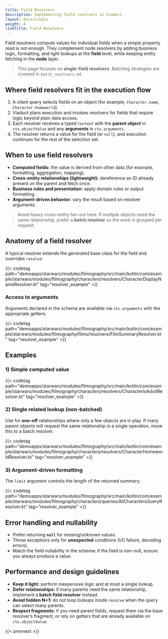 ```yaml
---
title: Field Resolvers
description: Implementing field resolvers in Viaduct.
layout: docs/single
weight: 4
linkTitle: Field Resolvers
---
```


Field resolvers compute values for individual fields when a simple property read is not enough. They complement
node resolvers by adding business logic, formatting, and light lookups at the **field** level, while keeping
entity fetching in the **node** layer.

> This page focuses on **single-field resolvers**. Batching strategies are covered in `batch_resolvers.md`.

## Where field resolvers fit in the execution flow

1. A client query selects fields on an object (for example, `Character.name`, `Character.homeworld`).
2. Viaduct plans execution and invokes resolvers for fields that require logic beyond plain data access.
3. Each resolver receives a typed `Context` with the **parent object** in `ctx.objectValue` and any **arguments**
   in `ctx.arguments`.
4. The resolver returns a value for the field (or `null`), and execution continues for the rest of the selection set.

## When to use field resolvers

- **Computed fields:** the value is derived from other data (for example, formatting, aggregation, mapping).
- **Cross-entity relationships (lightweight):** dereference an ID already present on the parent and fetch once.
- **Business rules and presentation:** apply domain rules or output formatting.
- **Argument-driven behavior:** vary the result based on resolver arguments.

> Avoid heavy cross-entity fan-out here. If multiple objects need the same relationship, prefer a **batch resolver**
> so the work is grouped per request.

## Anatomy of a field resolver

A typical resolver extends the generated base class for the field and overrides `resolve`:

{{< codetag path="demoapps/starwars/modules/filmography/src/main/kotlin/com/example/starwars/modules/filmography/characters/resolvers/CharacterDisplayNameResolver.kt" tag="resolver_example"  >}}

### Access to arguments

Arguments declared in the schema are available via `ctx.arguments` with the appropriate getters:

{{< codetag path="demoapps/starwars/modules/filmography/src/main/kotlin/com/example/starwars/modules/filmography/films/resolvers/FilmSummaryResolver.kt" tag="resolver_example"  >}}

## Examples

### 1) Simple computed value

{{< codetag path="demoapps/starwars/modules/filmography/src/main/kotlin/com/example/starwars/modules/filmography/characters/resolvers/CharacterIsAdultResolver.kt" tag="resolver_example"  >}}

### 2) Single related lookup (non-batched)

Use for **one-off** relationships where only a few objects are in play. If many parent objects will request
the same relationship in a single operation, move this to a batch resolver.

{{< codetag path="demoapps/starwars/modules/filmography/src/main/kotlin/com/example/starwars/modules/filmography/characters/resolvers/CharacterHomeworldResolver.kt" tag="resolver_example"  >}}

### 3) Argument-driven formatting

The `limit` argument controls the length of the returned summary.

{{< codetag path="demoapps/starwars/modules/filmography/src/main/kotlin/com/example/starwars/modules/filmography/characters/queries/AllCharactersQueryResolver.kt" tag="resolver_example"  >}}

## Error handling and nullability

- Prefer returning **`null`** for missing/unknown values.
- Throw exceptions only for **unexpected** conditions (I/O failure, decoding errors).
- Match the field nullability in the schema: if the field is non-null, ensure you always produce a value.

## Performance and design guidelines

- **Keep it light:** perform inexpensive logic and at most a single lookup.
- **Defer relationships:** if many parents need the same relationship, implement a **batch field resolver** instead.
- **Avoid hidden N+1:** do not loop lookups inside `resolve` when the query can select many parents.
- **Respect fragments:** if you need parent fields, request them via the base resolver’s fragment, or rely on getters
  that are already available on `ctx.objectValue`.

{{< prevnext >}}
